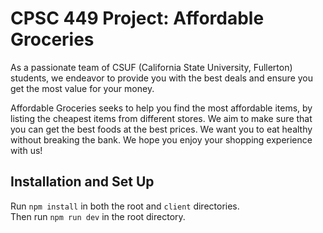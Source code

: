 # CPSC 449 Project: Affordable Groceries

As a passionate team of CSUF (California State University, Fullerton) students,
we endeavor to provide you with the best
deals and ensure you get the most value for your money.  

Affordable Groceries seeks to help you find the most affordable items,
by listing the cheapest items from different stores. We aim to make sure that you can get the best
foods at the best prices. We want you to eat healthy without breaking the bank. We hope you enjoy your shopping experience with us!

## Installation and Set Up

Run `npm install` in both the root and `client` directories. \
Then run `npm run dev` in the root directory.




